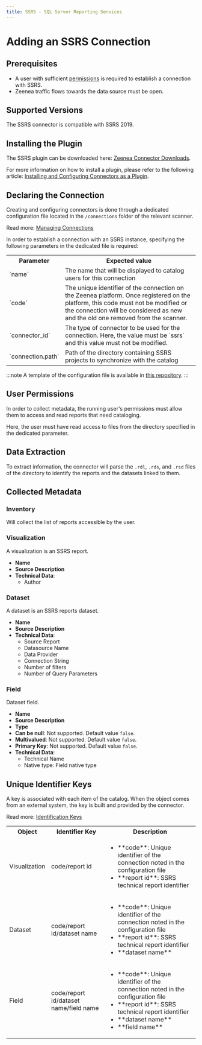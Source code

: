 ```yaml
---
title: SSRS - SQL Server Reporting Services
---
```


# Adding an SSRS Connection

## Prerequisites

* A user with sufficient [permissions](#user-permissions) is required to establish a connection with SSRS.  
* Zeenea traffic flows towards the data source must be open. 

## Supported Versions

The SSRS connector is compatible with SSRS 2019. 

## Installing the Plugin

The SSRS plugin can be downloaded here: [Zeenea Connector Downloads](./zeenea-connectors-list.md).

For more information on how to install a plugin, please refer to the following article: [Installing and Configuring Connectors as a Plugin](./zeenea-connectors-install-as-plugin.md).

 ## Declaring the Connection
  
 Creating and configuring connectors is done through a dedicated configuration file located in the `/connections` folder of the relevant scanner.
 
 Read more: [Managing Connections](./zeenea-managing-connections.md)
 
In order to establish a connection with an SSRS instance, specifying the following parameters in the dedicated file is required:
 
<table>
  <tr>
    <th>Parameter</th>
    <th>Expected value</th>
  </tr>
  <tr>
    <td>`name`</td>
    <td>The name that will be displayed to catalog users for this connection</td>
  </tr>
  <tr>
    <td>`code`</td>
    <td>The unique identifier of the connection on the Zeenea platform. Once registered on the platform, this code must not be modified or the connection will be considered as new and the old one removed from the scanner.</td>
  </tr>
  <tr>
    <td>`connector_id`</td>
    <td>The type of connector to be used for the connection. Here, the value must be `ssrs` and this value must not be modified.</td>
  </tr>
  <tr>
    <td>`connection.path`</td>
    <td>Path of the directory containing SSRS projects to synchronize with the catalog</td>
  </tr>
</table>

:::note
A template of the configuration file is available in [this repository](https://github.com/zeenea/connector-conf-templates/tree/main/templates).
:::

## User Permissions

In order to collect metadata, the running user's permissions must allow them to access and read reports that need cataloging. 

Here, the user must have read access to files from the directory specified in the dedicated parameter.

## Data Extraction

To extract information, the connector will parse the `.rdl`, `.rds`, and `.rsd` files of the directory to identify the reports and the datasets linked to them.

## Collected Metadata

### Inventory

Will collect the list of reports accessible by the user.  

### Visualization

A visualization is an SSRS report.

* **Name**
* **Source Description**
* **Technical Data**:
  * Author

### Dataset

A dataset is an SSRS reports dataset. 

* **Name**
* **Source Description**
* **Technical Data**:
  * Source Report
  * Datasource Name
  * Data Provider
  * Connection String
  * Number of filters
  * Number of Query Parameters

### Field

Dataset field. 

* **Name**
* **Source Description**
* **Type**
* **Can be null**: Not supported. Default value `false`.
* **Multivalued**: Not supported. Default value `false`.
* **Primary Key**: Not supported. Default value `false`.
* **Technical Data**:
  * Technical Name
  * Native type: Field native type

## Unique Identifier Keys

A key is associated with each item of the catalog. When the object comes from an external system, the key is built and provided by the connector.

 Read more: [Identification Keys](./zeenea-identification-keys.md)

<table>
  <tr><th>Object</th><th>Identifier Key</th><th>Description</th></tr>
  <tr>
    <td>Visualization</td>
    <td>code/report id</td>
    <td>
      <ul>
        <li>**code**:  Unique identifier of the connection noted in the configuration file</li>
        <li>**report id**: SSRS technical report identifier</li>
      </ul>
    </td>
  </tr>
  <tr>
    <td>Dataset</td>
    <td>code/report id/dataset name</td>
    <td>
      <ul>
        <li>**code**:  Unique identifier of the connection noted in the configuration file</li>
        <li>**report id**: SSRS technical report identifier</li>
        <li>**dataset name**</li>
      </ul>
    </td>
  </tr>
  <tr>
    <td>Field</td>
    <td>code/report id/dataset name/field name</td>
    <td>
      <ul>
        <li>**code**:  Unique identifier of the connection noted in the configuration file</li>
        <li>**report id**: SSRS technical report identifier</li>
        <li>**dataset name**</li>
        <li>**field name**</li>
      </ul>
    </td>
  </tr>
</table>
